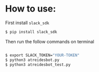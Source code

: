 # How to use:

First install `slack_sdk`

```sh
$ pip install slack_sdk
```
Then run the follow commands on terminal

```sh

$ export SLACK_TOKEN="YOUR-TOKEN"
$ python3 atreidesbot.py
$ python3 atreidesbot_test.py

```